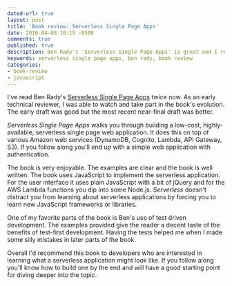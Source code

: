 ```yaml
---
dated-url: true
layout: post
title: 'Book review: Serverless Single Page Apps'
date: 2016-04-08 10:15 -0500
comments: true
published: true
description: Ben Rady's 'Serverless Single Page Apps' is great and I recommend it.
keywords: serverless single page apps, ben rady, book review
categories:
- book-review
- javascript
---
```


I've read Ben Rady's [Serverless Single Page Apps](https://pragprog.com/book/brapps/serverless-single-page-apps) twice now.
As an early technical reviewer, I was able to watch and take part in the book's evolution.
The early draft was good but the most recent near-final draft was better.

_Serverless Single Page Apps_ walks you through building a low-cost, highly-available, serverless single page web application.
It does this on top of various Amazon web services (DynamoDB, Cognito, Lambda, API Gateway, S3).
If you follow along you'll end up with a simple web application with authentication.

The book is very enjoyable.
The examples are clear and the book is well written.
The book uses JavaScript to implement the serverless application.
For the user interface it uses plain JavaScript with a bit of jQuery and for the AWS Lambda functions you dip into some Node.js. _Serverless_ doesn't distract you from learning about serverless applications by forcing you to learn new JavaScript frameworks or libraries.

One of my favorite parts of the book is Ben's use of test driven development.
The examples provided give the reader a decent taste of the benefits of test-first development.
Having the tests helped me when I made some silly mistakes in later parts of the book.

Overall I'd recommend this book to developers who are interested in learning what a serverless application might look like.
If you follow along you'll know how to build one by the end and will have a good starting point for diving deeper into the topic.